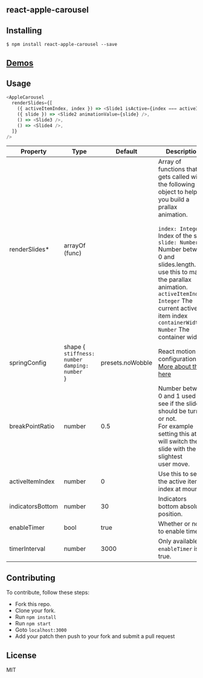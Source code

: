 react-apple-carousel
---------------

Installing
------------
```
$ npm install react-apple-carousel --save
```

[Demos](http://bitriddler.com/playground/apple-carousel)
--------------

Usage
--------

```javascript
<AppleCarousel
  renderSlides={[
    ({ activeItemIndex, index }) => <Slide1 isActive={index === activeItemIndex} />,
    ({ slide }) => <Slide2 animationValue={slide} />,
    () => <Slide3 />,
    () => <Slide4 />,
  ]}
/>
```

| Property | Type | Default | Description |
| --- | --- | --- | --- |
| renderSlides* | arrayOf (func) |  | Array of functions that gets called with the following object to help<br />you build a prallax animation.<br /><br />`index: Integer` Index of the slide<br />`slide: Number` Number between 0 and slides.length. use this to make the parallax animation.<br />`activeItemIndex: Integer` The current active item index<br />`containerWidth: Number` The container width |
| springConfig | shape {<br />`stiffness: number`<br />`damping: number`<br />} | presets.noWobble | React motion configurations.<br />[More about this here](https://github.com/chenglou/react-motion#--spring-val-number-config-springhelperconfig--opaqueconfig) |
| breakPointRatio | number | 0.5 | Number between 0 and 1 used to see if the slide should be turned or not.<br />For example setting this at 0.1 will switch the slide with the slightest<br />user move. |
| activeItemIndex | number | 0 | Use this to set the active item index at mount. |
| indicatorsBottom | number | 30 | Indicators bottom absolute position. |
| enableTimer | bool | true | Whether or not to enable timer. |
| timerInterval | number | 3000 | Only available if `enableTimer` is true. |

Contributing
--------------
To contribute, follow these steps:
- Fork this repo.
- Clone your fork.
- Run `npm install`
- Run `npm start`
- Goto `localhost:3000`
- Add your patch then push to your fork and submit a pull request

License
---------
MIT
